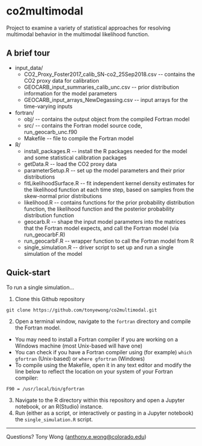 # co2multimodal

Project to examine a variety of statistical approaches for resolving multimodal behavior in the multimodal
likelihood function.

## A brief tour

* input_data/
  * CO2_Proxy_Foster2017_calib_SN-co2_25Sep2018.csv -- contains the CO2 proxy data for calibration
  * GEOCARB_input_summaries_calib_unc.csv -- prior distribution information for the model parameters
  * GEOCARB_input_arrays_NewDegassing.csv -- input arrays for the time-varying inputs
* fortran/
  * obj/ -- contains the output object from the compiled Fortran model
  * src/ -- contains the Fortran model source code, run_geocarb_unc.f90
  * Makefile -- file to compile the Fortran model
* R/
  * install_packages.R -- install the R packages needed for the model and some statistical calibration packages
  * getData.R -- load the CO2 proxy data
  * parameterSetup.R -- set up the model parameters and their prior distributions
  * fitLikelihoodSurface.R -- fit independent kernel density estimates for the likelihood function at each time step, based on samples from the skew-normal prior distributions
  * likelihood.R -- contains functions for the prior probability distribution function, the likelihood function and the posterior probability distribution function
  * geocarb.R -- shape the input model parameters into the matrices that the Fortran model expects, and call the Fortran model (via run_geocarbF.R)
  * run_geocarbF.R -- wrapper function to call the Fortran model from R
  * single_simulation.R -- driver script to set up and run a single simulation of the model

## Quick-start

To run a single simulation...

1. Clone this Github repository
```
git clone https://github.com/tonyewong/co2multimodal.git
```
2. Open a terminal window, navigate to the `fortran` directory and compile the Fortran model.
  * You may need to install a Fortran compiler if you are working on a Windows machine (most Unix-based will have one)
  * You can check if you have a Fortran compiler using (for example) `which gfortran` (Unix-based) or `where gfortran` (Windows)
  * To compile using the Makefile, open it in any text editor and modify the line below to reflect the location on your system of your Fortran compiler:
```
F90 = /usr/local/bin/gfortran
```
3. Navigate to the R directory within this repository and open a Jupyter notebook, or an R(Studio) instance.
4. Run (either as a script, or interactively or pasting in a Jupyter notebook) the `single_simulation.R` script.

---

Questions? Tony Wong (<anthony.e.wong@colorado.edu>)
